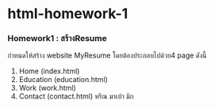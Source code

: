 # html-homework-1
### Homework1 : สร้างResume
กำหนดให้สร้าง website MyResume โดยต้องประกอบไปด้วย4 page ดังนี้
1. Home (index.html)
2. Education (education.html)
3. Work (work.html)
4. Contact (contact.html)
หริณ มาเบ้า มิก
